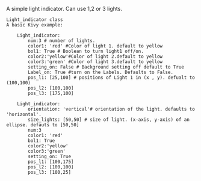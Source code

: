 A simple light indicator. Can use 1,2 or 3 lights.


	Light_indicator class
	A basic Kivy example:

		Light_indicator:
			num:3 # number of lights.
			color1: 'red' #Color of light 1. default to yellow
			bol1: True # Boolean to turn light1 off/on.
			color2:'yellow'#Color of light 2.default to yellow
			color3:'green' #Color of light 3.default to yellow
			setting_on: False # Background setting off default to True
			Label_on: True #turn on the Labels. Defaults to False.
			pos_l1: [25,100] # positions of Light 1 in (x , y). defualt to (100,100)
			pos_l2: [100,100]
			pos_l3: [175,100]

		Light_indicator:
			orientation: 'vertical'# orientation of the light. defaults to 'horizontal'.
			size_lights: [50,50] # size of light. (x-axis, y-axis) of an ellipse. defauts to [50,50]
			num:3
			color1: 'red'
			bol1: True
			color2:'yellow'
			color3:'green'
			setting_on: True
			pos_l1: [100,175]
			pos_l2: [100,100]
			pos_l3: [100,25]

